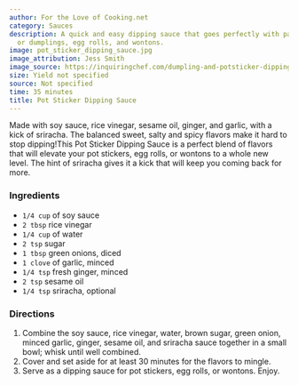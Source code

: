 ```yaml
---
author: For the Love of Cooking.net
category: Sauces
description: A quick and easy dipping sauce that goes perfectly with pan-fried potstickers
  or dumplings, egg rolls, and wontons.
image: pot_sticker_dipping_sauce.jpg
image_attribution: Jess Smith
image_source: https://inquiringchef.com/dumpling-and-potsticker-dipping-sauce/
size: Yield not specified
source: Not specified
time: 35 minutes
title: Pot Sticker Dipping Sauce
---
```


Made with soy sauce, rice vinegar, sesame oil, ginger, and garlic, with a kick of sriracha. The balanced sweet, salty and spicy flavors make it hard to stop dipping!This Pot Sticker Dipping Sauce is a perfect blend of flavors that will elevate your pot stickers, egg rolls, or wontons to a whole new level. The hint of sriracha gives it a kick that will keep you coming back for more.

### Ingredients

* `1/4 cup` of soy sauce
* `2 tbsp` rice vinegar
* `1/4 cup` of water
* `2 tsp` sugar
* `1 tbsp` green onions, diced
* `1 clove` of garlic, minced
* `1/4 tsp` fresh ginger, minced
* `2 tsp` sesame oil
* `1/4 tsp` sriracha, optional

### Directions

1. Combine the soy sauce, rice vinegar, water, brown sugar, green onion, minced garlic, ginger, sesame oil, and sriracha sauce together in a small bowl; whisk until well combined. 
2. Cover and set aside for at least 30 minutes for the flavors to mingle. 
3. Serve as a dipping sauce for pot stickers, egg rolls, or wontons. Enjoy.